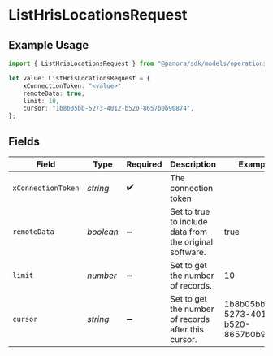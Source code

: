 # ListHrisLocationsRequest

## Example Usage

```typescript
import { ListHrisLocationsRequest } from "@panora/sdk/models/operations";

let value: ListHrisLocationsRequest = {
    xConnectionToken: "<value>",
    remoteData: true,
    limit: 10,
    cursor: "1b8b05bb-5273-4012-b520-8657b0b90874",
};
```

## Fields

| Field                                                   | Type                                                    | Required                                                | Description                                             | Example                                                 |
| ------------------------------------------------------- | ------------------------------------------------------- | ------------------------------------------------------- | ------------------------------------------------------- | ------------------------------------------------------- |
| `xConnectionToken`                                      | *string*                                                | :heavy_check_mark:                                      | The connection token                                    |                                                         |
| `remoteData`                                            | *boolean*                                               | :heavy_minus_sign:                                      | Set to true to include data from the original software. | true                                                    |
| `limit`                                                 | *number*                                                | :heavy_minus_sign:                                      | Set to get the number of records.                       | 10                                                      |
| `cursor`                                                | *string*                                                | :heavy_minus_sign:                                      | Set to get the number of records after this cursor.     | 1b8b05bb-5273-4012-b520-8657b0b90874                    |